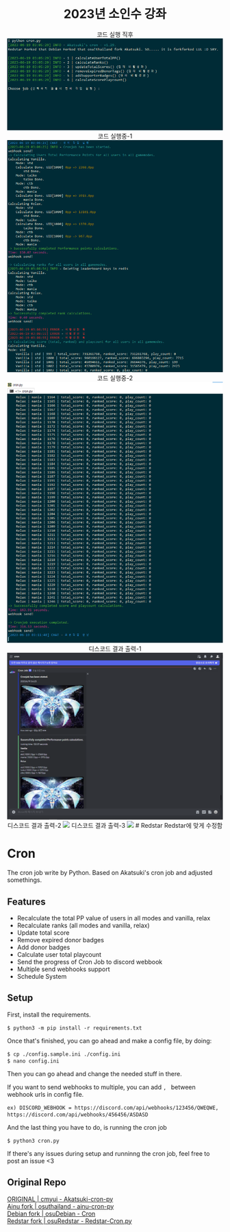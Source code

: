 <h1 align="center">
    2023년 소인수 강좌
</h1>

<p align="center">
    <a>코드 실행 직후</a>
    <img src="https://github.com/osuRedstar/Redstar-Cron.py/blob/seongpo.s210189/img/1.코드실행%20직후.png"/>
    <a>코드 실행중-1</a>
    <img src="https://github.com/osuRedstar/Redstar-Cron.py/blob/seongpo.s210189/img/2.코드%20실행중-1.png"/>
    <a>코드 실행중-2</a>
    <img src="https://github.com/osuRedstar/Redstar-Cron.py/blob/seongpo.s210189/img/3.코드%20실행중-2.png"/>
    <a>디스코드 결과 출력-1</a>
    <img src="https://github.com/osuRedstar/Redstar-Cron.py/blob/seongpo.s210189/img/4.디스코드%20결과%20출력-1.png"/>
    <a>디스코드 결과 출력-2</a>
    <img src="https://github.com/osuRedstar/Redstar-Cron.py/blob/seongpo.s210189/img/5.디스코드%20결과%20출력-1.png"/>
    <a>디스코드 결과 출력-3</a>
    <img src="https://github.com/osuRedstar/Redstar-Cron.py/blob/seongpo.s210189/img/6.디스코드%20결과%20출력-1.png"/>
</ps>
# Redstar
Redstar에 맞게 수정함

# Cron
The cron job write by Python. Based on Akatsuki's cron job and adjusted somethings.


## Features
+ Recalculate the total PP value of users in all modes and vanilla, relax
+ Recalculate ranks (all modes and vanilla, relax)
+ Update total score
+ Remove expired donor badges
+ Add donor badges
+ Calculate user total playcount
+ Send the progress of Cron Job to discord webbook
+ Multiple send webhooks support
+ Schedule System


## Setup
First, install the requirements.
```
$ python3 -m pip install -r requirements.txt
```
Once that's finished, you can go ahead and make a config file, by doing:
```
$ cp ./config.sample.ini ./config.ini
$ nano config.ini
```
Then you can go ahead and change the needed stuff in there.

If you want to send webhooks to multiple, you can add `, `   between webhook urls in config file.
```
ex) DISCORD_WEBHOOK = https://discord.com/api/webhooks/123456/QWEQWE, https://discord.com/api/webhooks/456456/ASDASD
```


And the last thing you have to do, is running the cron job
```
$ python3 cron.py
```

If there's any issues during setup and runninng the cron job, feel free to post an issue <3

## Original Repo
[ORIGINAL | cmyui - Akatsuki-cron-py](https://github.com/cmyui/Akatsuki-cron-py) \
[Ainu fork | osuthailand - ainu-cron-py](https://github.com/osuthailand/ainu-cron-py) \
[Debian fork | osuDebian - Cron](https://github.com/osuDebian/Cron) \
[Redstar fork | osuRedstar - Redstar-Cron.py](https://github.com/osuRedstar/Redstar-Cron.py)
